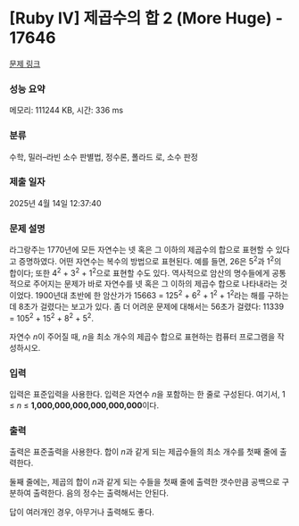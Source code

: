 # [Ruby IV] 제곱수의 합 2 (More Huge) - 17646 

[문제 링크](https://www.acmicpc.net/problem/17646) 

### 성능 요약

메모리: 111244 KB, 시간: 336 ms

### 분류

수학, 밀러–라빈 소수 판별법, 정수론, 폴라드 로, 소수 판정

### 제출 일자

2025년 4월 14일 12:37:40

### 문제 설명

<p>라그랑주는 1770년에 모든 자연수는 넷 혹은 그 이하의 제곱수의 합으로 표현할 수 있다고 증명하였다. 어떤 자연수는 복수의 방법으로 표현된다. 예를 들면, 26은 5<sup>2</sup>과 1<sup>2</sup>의 합이다; 또한 4<sup>2</sup> + 3<sup>2</sup> + 1<sup>2</sup>으로 표현할 수도 있다. 역사적으로 암산의 명수들에게 공통적으로 주어지는 문제가 바로 자연수를 넷 혹은 그 이하의 제곱수 합으로 나타내라는 것이었다. 1900년대 초반에 한 암산가가 15663 = 125<sup>2</sup> + 6<sup>2</sup> + 1<sup>2</sup> + 1<sup>2</sup>라는 해를 구하는데 8초가 걸렸다는 보고가 있다. 좀 더 어려운 문제에 대해서는 56초가 걸렸다: 11339 = 105<sup>2</sup> + 15<sup>2</sup> + 8<sup>2</sup> + 5<sup>2</sup>.</p>

<p>자연수 <em>n</em>이 주어질 때, <em>n</em>을 최소 개수의 제곱수 합으로 표현하는 컴퓨터 프로그램을 작성하시오.</p>

### 입력 

 <p>입력은 표준입력을 사용한다. 입력은 자연수 <em>n</em>을 포함하는 한 줄로 구성된다. 여기서, 1 ≤ <em>n</em> ≤ <strong>1,000,000,000,000,000,000</strong>이다.</p>

### 출력 

 <p>출력은 표준출력을 사용한다. 합이 <em>n</em>과 같게 되는 제곱수들의 최소 개수를 첫째 줄에 출력한다.</p>

<p>둘째 줄에는, 제곱의 합이 <em>n</em>과 같게 되는 수들을 첫째 줄에 출력한 갯수만큼 공백으로 구분하여 출력한다. 음의 정수는 출력해서는 안된다.</p>

<p>답이 여러개인 경우, 아무거나 출력해도 좋다.</p>

